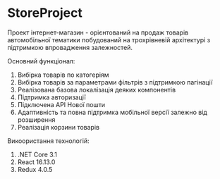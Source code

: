 ﻿# StoreProject

Проект інтернет-магазин - орієнтований на продаж товарів автомобільної тематики побудований на трохрівневій архітектурі з підтримкою впровадження залежностей. 

Основний функціонал:
1) Вибірка товарів по катогеріям
2) Вибірка товарів за параметрами фільтрів з підтримкою пагінації
3) Реалізована базова локалізація деяких компонентів
4) Підтримка авторизації
5) Підключена API Нової пошти
6) Адаптивність та повна підтримка мобільної версії залежно від розширення
7) Реалізація корзини товарів


Викоористання технологій:
1) .NET Core 3.1
2) React 16.13.0
3) Redux 4.0.5

